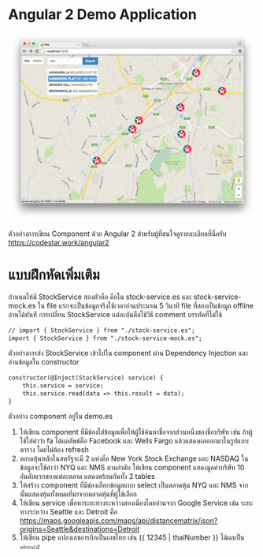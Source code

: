 # Angular 2 Demo Application

![](https://raw.githubusercontent.com/codestar-work/spring-map/master/screen.png)

ตัวอย่างการเขียน Component ด้วย Angular 2 สำหรับผู้ที่สนใจดูรายละเอียดที่นี่ครับ https://codestar.work/angular2

# แบบฝึกหัดเพิ่มเติม
กำหนดให้มี StockService สองตัวคือ คือใน stock-service.es และ stock-service-mock.es ใน file แรกจะเป็นข้อมูลจริงใช้เวลาอ่านประมาณ 5 วินาที file ที่สองเป็นข้อมูล offline อ่านได้ทันที การเปลี่ยน StockService แต่ละอันคือใช้วิธี comment บรรทัดที่ไม่ใช้
```ecmascript
// import { StockService } from "./stock-service.es";
import { StockService } from "./stock-service-mock.es";
```
ตัวอย่างการส่ง StockService เข้าไปใน component ผ่าน Dependency Injection และอ่านข้อมูลใน constructor
```ecmascript
constructor(@Inject(StockService) service) {
	this.service = service;
	this.service.read(data => this.result = data);
}
```
ตัวอย่าง component อยู่ใน demo.es

1. ให้เขียน component ที่มีช่องใส่ข้อมูลเพื่อให้ผู้ใช้ค้นหาชื่อจากส่วนหนึ่งของชื่อบริษัท เช่น ถ้าผู้ใช้ใส่คำว่า fa ได้ผลลัพธ์คือ Facebook และ Wells Fargo แล้วแสดงผลออกมาในรูปแบบตาราง โดยไม่ต้อง refresh
2. ตลาดหุ้นหลักในสหรัฐจะมี 2 แห่งคือ New York Stock Exchange และ NASDAQ ในข้อมูลจะใช้คำว่า NYQ และ NMS ตามลำดับ ให้เขียน component แสดงมูลค่าบริษัท 10 อันดับแรกของแต่ละตลาด แสดงพร้อมกันทั้ง 2 tables
3. ให้สร้าง component ที่มีช่องเลือกข้อมูลแบบ select เป็นตลาดหุ้น NYQ และ NMS จากนั้นแสดงหุ้นทั้งหมดที่มาจากตลาดหุ้นที่ผู้ใช้เลือก
4. ให้เขียน service เพื่อหาระยะทางระหว่างสองเมืองโดยอ่านจาก Google Service เช่น ระยะทางระหว่าง Seattle และ Detroit คือ
https://maps.googleapis.com/maps/api/distancematrix/json?origins=Seattle&destinations=Detroit
5. ให้เขียน pipe แปลงเลขอารบิกเป็นเลขไทย เช่น {{ 12345 | thaiNumber }} ได้ผลเป็น ๑๒๓๔๕
